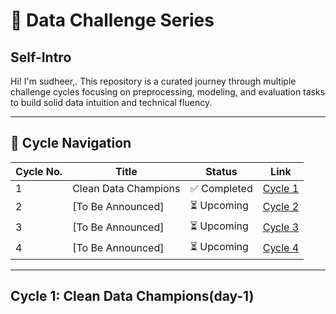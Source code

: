 # 🧠 Data Challenge Series

## Self-Intro
Hi! I'm sudheer,. This repository is a curated journey through multiple challenge cycles focusing on preprocessing, modeling, and evaluation tasks to build solid data intuition and technical fluency.

---

## 📘 Cycle Navigation

| Cycle No. | Title                  | Status      | Link     |
|-----------|------------------------|-------------|----------|
| 1         | Clean Data Champions   | ✅ Completed | [Cycle 1](https://github.com/Sudheer0831/sudheer/blob/main/Untitled2.ipynb) |
| 2         | [To Be Announced]      | ⏳ Upcoming  | [Cycle 2](#) |
| 3         | [To Be Announced]      | ⏳ Upcoming  | [Cycle 3](#) |
| 4         | [To Be Announced]      | ⏳ Upcoming  | [Cycle 4](#) |

---

## Cycle 1: Clean Data Champions(day-1)

